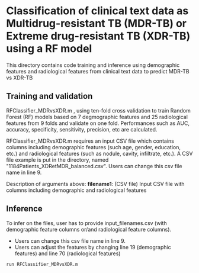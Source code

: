 # Classification of clinical text data as Multidrug-resistant TB (MDR-TB) or Extreme drug-resistant TB (XDR-TB) using a RF model
This directory contains code training and inference using demographic features and radiological features from clinical text data to predict MDR-TB vs XDR-TB

## Training and validation
RFClassifier_MDRvsXDR.m , using ten-fold cross validation to train Random Forest (RF) models based on 7 degmographic features and 25 radiological features from 9 folds and validate on one fold. Performances such as AUC, accuracy, specificity, sensitivity, precision, etc are calculated.

RFClassifier_MDRvsXDR.m requires an input CSV file which contains columns including demographic features (such age, gender, education, etc.) and radiological features (such as nodule, cavity, infiltrate, etc.). A CSV file example is put in the directory, named "1184Patients_XDRetMDR_balanced.csv". Users can change this csv file name in line 9.

Description of arguments above:
**filename1**: (CSV file) Input CSV file with columns including demographic and radiological features

## Inference

To infer on the files, user has to provide input_filenames.csv (with demographic feature columns or/and radiological feature columns).
 - Users can change this csv file name in line 9. 
 - Users can adjust the features by changing line 19 (demographic features) and line 70 (radiological features)

```
run RFClassifier_MDRvsXDR.m
```
